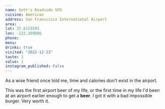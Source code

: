 ```yaml
---
name: Gott's Roadside SFO
cuisine: American
address: San Franscisco International Airport
area: 
lat: 37.6115593
lon: -122.389886
phone: 
menu: 
drinks: true
visited: "2022-12-23"
taste: 1
value: 1
instagram_published: False
---
```


As a wise friend once told me, time and calories don't exist in the airport. 

This was the first airport beer of my life, or the first time in my life I'd been at an airport earlier enough to get a **beer**. I got it with a bad impossible burger. Very worth it. 
